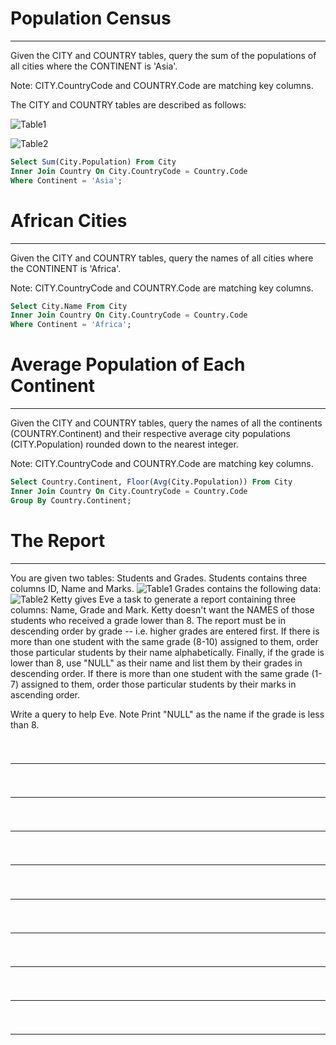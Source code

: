 # Population Census
---
Given the CITY and COUNTRY tables, query the sum of the populations of all cities where the CONTINENT is 'Asia'.

Note: CITY.CountryCode and COUNTRY.Code are matching key columns.

The CITY and COUNTRY tables are described as follows:

![Table1](https://s3.amazonaws.com/hr-challenge-images/8137/1449729804-f21d187d0f-CITY.jpg)

![Table2](https://s3.amazonaws.com/hr-challenge-images/8342/1449769013-e54ce90480-Country.jpg)

```sql
Select Sum(City.Population) From City 
Inner Join Country On City.CountryCode = Country.Code
Where Continent = 'Asia';
```

# African Cities
---
Given the CITY and COUNTRY tables, query the names of all cities where the CONTINENT is 'Africa'.

Note: CITY.CountryCode and COUNTRY.Code are matching key columns.

```sql
Select City.Name From City
Inner Join Country On City.CountryCode = Country.Code
Where Continent = 'Africa';
```

# Average Population of Each Continent
---
Given the CITY and COUNTRY tables, query the names of all the continents (COUNTRY.Continent) and their respective average city populations (CITY.Population) rounded down to the nearest integer.

Note: CITY.CountryCode and COUNTRY.Code are matching key columns.

```sql
Select Country.Continent, Floor(Avg(City.Population)) From City
Inner Join Country On City.CountryCode = Country.Code
Group By Country.Continent;
```

# The Report
---
You are given two tables: Students and Grades. Students contains three columns ID, Name and Marks.
![Table1](https://s3.amazonaws.com/hr-challenge-images/12891/1443818166-a5c852caa0-1.png)
Grades contains the following data:
![Table2](https://s3.amazonaws.com/hr-challenge-images/12891/1443818137-69b76d805c-2.png)
Ketty gives Eve a task to generate a report containing three columns: Name, Grade and Mark. Ketty doesn't want the NAMES of those students who received a grade lower than 8. The report must be in descending order by grade -- i.e. higher grades are entered first. If there is more than one student with the same grade (8-10) assigned to them, order those particular students by their name alphabetically. Finally, if the grade is lower than 8, use "NULL" as their name and list them by their grades in descending order. If there is more than one student with the same grade (1-7) assigned to them, order those particular students by their marks in ascending order.

Write a query to help Eve.
Note
Print "NULL"  as the name if the grade is less than 8.

```sql

```

# 
---
```sql

```
# 
---
```sql

```
# 
---
```sql

```
# 
---
```sql

```
# 
---
```sql

```
# 
---
```sql

```
# 
---
```sql

```
# 
---
```sql

```
# 
---
```sql

```

